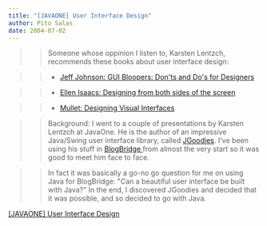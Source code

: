 ```yaml
---
title: "[JAVAONE] User Interface Design"
author: Pito Salas
date: 2004-07-02
---
```



>>

>> Someone whose oppinion I listen to, Karsten Lentzch, recommends these books
about user interface design:

>>

>>   * [Jeff Johnson: GUI Bloopers: Don'ts and Do's for
Designers](<http://www.amazon.com/exec/obidos/tg/detail/-/1558605827/qid=1088740910/sr=8-1/ref=sr_8_xs_ap_i1_xgl14/102-8578301-0353756?v=glance&s=books&n=507846>)

>>   * [Ellen Isaacs: Designing from both sides of the
screen](<http://www.amazon.com/exec/obidos/tg/detail/-/0672321513/qid=1088741013/sr=1-1/ref=sr_1_1/102-8578301-0353756?v=glance&s=books>)

>>   * [Mullet: Designing Visual
Interfaces](<http://www.amazon.com/exec/obidos/ASIN/0133033899/ref=pd_ecc_rvi_3/102-8578301-0353756>)

>>

>> Background: I went to a couple of presentations by Karsten Lentzch at
JavaOne. He is the author of an impressive Java/Swing user interface library,
called [JGoodies](<http://www.jgoodies.com/>). I've been using his stuff in
[BlogBridge ](<http://www.blogbridge.com>)from almost the very start so it was
good to meet him face to face.

>>

>> In fact it was basically a go-no go question for me on using Java for
BlogBridge: "Can a beautiful user interface be built with Java?" In the end, I
discovered JGoodies and decided that it was possible, and so decided to go
with Java.


[[JAVAONE] User Interface Design](None)
